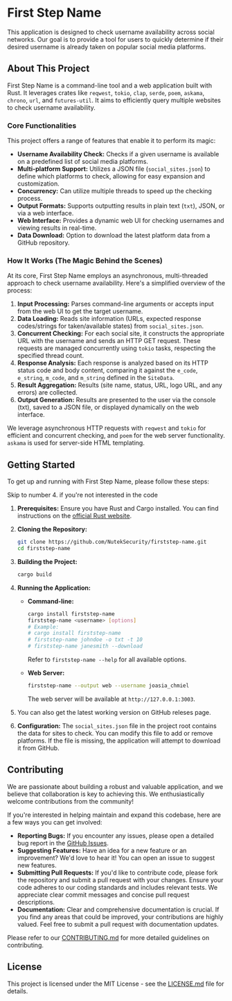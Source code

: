 # First Step Name

This application is designed to check username availability across social networks. Our goal is to provide a tool for users to quickly determine if their desired username is already taken on popular social media platforms.

## About This Project

First Step Name is a command-line tool and a web application built with Rust. It leverages crates like `reqwest`, `tokio`, `clap`, `serde`, `poem`, `askama`, `chrono`, `url`, and `futures-util`. It aims to efficiently query multiple websites to check username availability.

### Core Functionalities

This project offers a range of features that enable it to perform its magic:

*   **Username Availability Check:** Checks if a given username is available on a predefined list of social media platforms.
*   **Multi-platform Support:** Utilizes a JSON file (`social_sites.json`) to define which platforms to check, allowing for easy expansion and customization.
*   **Concurrency:** Can utilize multiple threads to speed up the checking process.
*   **Output Formats:** Supports outputting results in plain text (`txt`), JSON, or via a web interface.
*   **Web Interface:** Provides a dynamic web UI for checking usernames and viewing results in real-time.
*   **Data Download:** Option to download the latest platform data from a GitHub repository.

### How It Works (The Magic Behind the Scenes)

At its core, First Step Name employs an asynchronous, multi-threaded approach to check username availability. Here's a simplified overview of the process:

1.  **Input Processing:** Parses command-line arguments or accepts input from the web UI to get the target username.
2.  **Data Loading:** Reads site information (URLs, expected response codes/strings for taken/available states) from `social_sites.json`.
3.  **Concurrent Checking:** For each social site, it constructs the appropriate URL with the username and sends an HTTP GET request. These requests are managed concurrently using `tokio` tasks, respecting the specified thread count.
4.  **Response Analysis:** Each response is analyzed based on its HTTP status code and body content, comparing it against the `e_code`, `e_string`, `m_code`, and `m_string` defined in the `SiteData`.
5.  **Result Aggregation:** Results (site name, status, URL, logo URL, and any errors) are collected.
6.  **Output Generation:** Results are presented to the user via the console (txt), saved to a JSON file, or displayed dynamically on the web interface.

We leverage asynchronous HTTP requests with `reqwest` and `tokio` for efficient and concurrent checking, and `poem` for the web server functionality. `askama` is used for server-side HTML templating.

## Getting Started

To get up and running with First Step Name, please follow these steps:

Skip to number 4. if you're not interested in the code

1.  **Prerequisites:** Ensure you have Rust and Cargo installed. You can find instructions on the [official Rust website](https://www.rust-lang.org/tools/install).
2.  **Cloning the Repository:**
    ```bash
    git clone https://github.com/NutekSecurity/firststep-name.git
    cd firststep-name
    ```
3.  **Building the Project:**
    ```bash
    cargo build
    ```
4.  **Running the Application:**

    *   **Command-line:**
        ```bash
        cargo install firststep-name
        firststep-name <username> [options]
        # Example:
        # cargo install firststep-name
        # firststep-name johndoe -o txt -t 10
        # firststep-name janesmith --download
        ```
        Refer to `firststep-name --help` for all available options.

    *   **Web Server:**
        ```bash
        firststep-name --output web --username joasia_chmiel
        ```
        The web server will be available at `http://127.0.0.1:3003`.

5. You can also get the latest working version on GitHub releses page.

6.  **Configuration:**
    The `social_sites.json` file in the project root contains the data for sites to check. You can modify this file to add or remove platforms. If the file is missing, the application will attempt to download it from GitHub.

## Contributing

We are passionate about building a robust and valuable application, and we believe that collaboration is key to achieving this. We enthusiastically welcome contributions from the community!

If you're interested in helping maintain and expand this codebase, here are a few ways you can get involved:

*   **Reporting Bugs:** If you encounter any issues, please open a detailed bug report in the [GitHub Issues](https://github.com/NutekSecurity/firststep-name/issues).
*   **Suggesting Features:** Have an idea for a new feature or an improvement? We'd love to hear it! You can open an issue to suggest new features.
*   **Submitting Pull Requests:** If you'd like to contribute code, please fork the repository and submit a pull request with your changes. Ensure your code adheres to our coding standards and includes relevant tests. We appreciate clear commit messages and concise pull request descriptions.
*   **Documentation:** Clear and comprehensive documentation is crucial. If you find any areas that could be improved, your contributions are highly valued. Feel free to submit a pull request with documentation updates.

Please refer to our [CONTRIBUTING.md](CONTRIBUTING.md) for more detailed guidelines on contributing.

## License

This project is licensed under the MIT License - see the [LICENSE.md](LICENSE.md) file for details.
